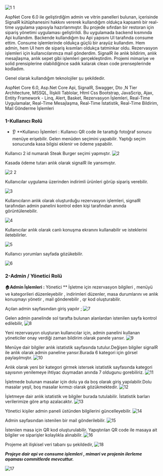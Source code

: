 
![1 1](https://github.com/enmertkaya/RealTimeData/assets/151652097/d92f61f2-bcfc-4ac0-9eaa-de104bee40eb)

AspNet Core 6.0 ile geliştirdiğim admin ve vitrin panelleri bulunan, içerisinde SignalR kütüphanesini hakkını vererek kullandığım oldukça kapsamlı bir real-time uygulama yapısıyla hazırlanmıştır. Bu projede sıfırdan bir restoran için sipariş yönetimi uygulaması geliştirildi. Bu uygulamada backend kısmında Api kullandım. Backende kullandığım bu Api yapısını UI tarafında consume ettim. Consume işlemlerinde oldukça güçlü bir arayüz kullandım. Hem admin, hem UI hem de sipariş kısımları oldukça tatminkar oldu. Rezervasyon işlemleri için kullanıcılarımıza mail gönderdim. SignalR ile anlık bildirim, anlık mesajlaşma, anlık sepet gibi işlemleri gerçekleştirdim. Projemi mimariye ve solid prensiplerine olabildiğince sadık kalarak clean code prenseplerinde kodladım.  

Genel olarak kullandığım teknolojiler şu şekildedir.

AspNet Core 6.0, Asp.Net Core Api, SignalR, Swagger, Dto ,N Tier Architecture, MSSQL, İlişkili Tablolar, Html Css Bootstrap, JavaScrip, Ajax, Entity Framework - Linq, Alert, Basket, Rezervasyon İşlemleri, Real-Time Uygulamalar, Real-Time Mesajlaşma, Real-Time İstatistik, Real-Time Bildirim, Mail Gönderme İşlemleri

### 1-Kullanıcı Rolü 
* :ear: ​**Kullanıcı İşlemleri : Kullanıcı QR code ile tarattığı fotoğraf sonucu menüye erişebilir. Gelen menüden seçimini yapabilir. Yaptığı seçim sonucunda kasa bilgisi eklenir ve ödeme yapabilir.

Kullanıcı 2 id numaralı Steak Burger seçimi yapmıştır.
![2](https://github.com/enmertkaya/RealTimeData/assets/151652097/d040b0c2-1980-4bc7-845a-f3001b828186)

Kasada ödeme tutarı anlık olarak signalR ile yansımıştır.

![2 2](https://github.com/enmertkaya/RealTimeData/assets/151652097/9fa684cf-0f86-446f-805a-9a7b562f9351)

Kullanıcılar uygulama üzerinden indirimli ürünleri görüp sipariş verebilir.

![3](https://github.com/enmertkaya/RealTimeData/assets/151652097/aa30dcbf-528d-4713-b605-496f62b1795f)

Kullanıcıların anlık olarak oluşturduğu rezervasyon işlemleri, signalR tarafından admin panelini kontrol eden kişi tarafından anında görüntülenebilir.

![4](https://github.com/enmertkaya/RealTimeData/assets/151652097/ea2629fc-0f65-4c2e-9df4-4e2430581494)

Kullanıcılar anlık olarak canlı konuşma ekranını kullanabilir ve isteklerini iletebilirler.

![5](https://github.com/enmertkaya/RealTimeData/assets/151652097/b1e46dda-d8f8-44d3-b88d-951b005e73e4)

Kullanıcı yorumları sayfada gözükebilir.

![6](https://github.com/enmertkaya/RealTimeData/assets/151652097/41df6e07-70e2-4d31-9045-96885dcec309)


### 2-Admin / Yönetici Rolü 

:house:​**Admin İşlemleri  :** Yönetici ** İşletme için rezervasyon bilgileri , menüyü ve kategorileri düzenleyebilir , indirimleri düzenler, masa durumlarını ve anlık konuşmayı yönetir , mail gönderebilir , qr kod oluşturabilir.

Açılan admin sayfasından giriş yapılır ;
![7](https://github.com/enmertkaya/RealTimeData/assets/151652097/1d87986f-9a79-46c0-adec-fe17af0dbd1d)

Gelen admin panelinde sol tarafta bulunan alanlardan istenilen sayfa kontrol edilebilir,
![8](https://github.com/enmertkaya/RealTimeData/assets/151652097/5205235d-a378-4c47-8666-3d3c4e6c228b)

Yeni rezervasyon oluşturan kullanıcılar için, admin panelini kullanan yöneticiler onay verdiği zaman bildirim olarak panele yansır.
![9](https://github.com/enmertkaya/RealTimeData/assets/151652097/7d5a0776-3aac-468d-bd38-f04338487c1c)

Menüye dair bilgiler anlık istatistik sayfasında tutulur.Değişen bilgiler signalR ile anlık olarak admin paneline yansır.Burada 6 kategori için görsel paylaşılmıştır.
![10](https://github.com/enmertkaya/RealTimeData/assets/151652097/d0386f1a-a15e-4d94-8953-5b8042155faa)

Anlık olarak yeni bir kategori girmek istersek istatistik sayfasında kategori sayısının yenilemeye ihtiyac duymadan anında 7 oldugunu gorebiliriz.
![11](https://github.com/enmertkaya/RealTimeData/assets/151652097/321dd440-b7e6-4c87-9650-7bb8613d9bc0)

İşletmede bulunan masalar için dolu ya da boş olarak giriş yapılabilir.Dolu masalar yeşil, boş masalar kırmızı olarak gözükmektedir.
![12](https://github.com/enmertkaya/RealTimeData/assets/151652097/c2181224-1ddf-473f-9188-80b035d3ad18)

İşletmeye dair anlık istatistik ve bilgiler burada tutulabilir. İstatistik barları verilerimize göre artıp azalacaktır.
![13](https://github.com/enmertkaya/RealTimeData/assets/151652097/b6f3e6cd-ee1e-4cf5-97a1-ee5c73c71c65)

Yönetici kişiler admin paneli üstünden bilgilerini güncelleyebilir.
![14](https://github.com/enmertkaya/RealTimeData/assets/151652097/d6cd5f91-bcc3-4599-b49a-43d1fc78d506)

Admin sayfasından istenilen bir mail gönderilebilir.
![15](https://github.com/enmertkaya/RealTimeData/assets/151652097/1e97ebd2-833d-4cb9-ac1e-55572988e8eb)

İsteniien masa için QR kod oluşturulabilir. Yapıştırılan QR code ile masaya ait bilgiler ve siparişler kolaylıkla alınabilir.
![16](https://github.com/enmertkaya/RealTimeData/assets/151652097/ec16e692-82f7-4a52-aed6-8efcdd910154)

Projeme ait ilişkisel veri tabanı şu şekildedir,
![18](https://github.com/enmertkaya/RealTimeData/assets/151652097/ea96ca58-a3e1-441f-bae4-566258afd438)


***Projeye dair api ve consume işlemleri , mimari ve projenin ilerleme aşaması commitlerde mevcuttur.***

![17](https://github.com/enmertkaya/RealTimeData/assets/151652097/aed9a19f-1c3a-4ff6-a787-693c28b6c91b)
